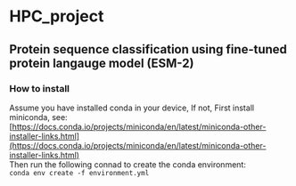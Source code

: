 # HPC_project
## Protein sequence classification using fine-tuned protein langauge model (ESM-2)

### How to install
Assume you have installed conda in your device,
If not, First install miniconda, see: [https://docs.conda.io/projects/miniconda/en/latest/miniconda-other-installer-links.html](https://docs.conda.io/projects/miniconda/en/latest/miniconda-other-installer-links.html) <br/>
Then run the following connad to create the conda environment: <br/>
```conda env create -f environment.yml```
